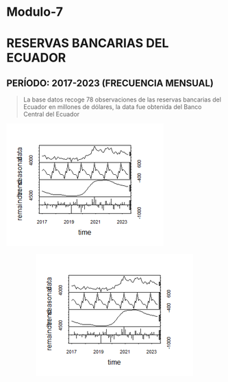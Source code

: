 # Modulo-7
# RESERVAS BANCARIAS DEL ECUADOR
## PERÍODO: 2017-2023 (FRECUENCIA MENSUAL)
> La base datos recoge 78 observaciones de las reservas bancarias del Ecuador en millones de dólares, la data fue obtenida del Banco Central del Ecuador

![](https://github.com/daperalt8/Modulo-7/blob/main/Reservas.png)
<p align="center">
  <img src="https://github.com/daperalt8/Modulo-7/blob/main/Reservas.png" alt="Descripción de la imagen">
</p>

